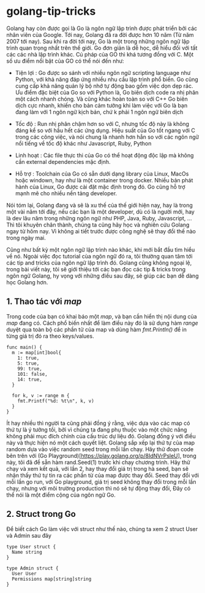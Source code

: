 # golang-tip-tricks

Golang hay còn được gọi là Go là ngôn ngữ lập trình được phát triển bởi các nhân viên của Google. Tới nay, Golang đã ra đời được hơn 10 năm (Từ năm 2007 tới nay). Sau khi ra đời tới nay, Go là một trong những ngôn ngữ lập trình quan trọng nhất trên thế giới. Go đơn giản là dễ học, dễ hiểu đối với tất các các nhà lập trình khác. Cú pháp của GO thì khá tương đồng với C. Một số ưu điểm nổi bật của GO có thể nói đến như:

- Tiện lợi : Go được so sánh với nhiều ngôn ngữ scripting language như Python, với khả năng đáp ứng nhiều nhu cầu lập trình phổ biến. Go cũng cung cấp khả năng quản lý bộ nhớ tự động bao gồm việc dọn dẹp rác. Ưu điểm đặc biệt của Go so với Python là, Go biên dịch code ra nhị phân một cách nhanh chóng. Và cũng khác hoàn toàn so với C++ Go biên dịch cực nhanh, khiến cho bản cảm tưởng khi làm việc với Go là bạn đang làm với 1 ngôn ngữ kịch bản, chứ k phải 1 ngôn ngữ biên dịch

- Tốc độ : Run nhị phân chậm hơn so với C, nhưng tốc độ này là không đáng kể so với hầu hết các ứng dụng. Hiệu suất của Go tốt ngang với C trong các công việc, và nói chung là nhanh hơn hẳn so với các ngôn ngữ nổi tiếng về tốc độ khác như Javascript, Ruby, Python

- Linh hoạt : Các file thực thi của Go có thể hoạt động độc lập mà không cần external dependencies mặc định. 

- Hỗ trợ : Toolchain của Go có sẵn dưới dạng library của Linux, MacOs hoặc windown, hay như là một container trong docker. Nhiều bản phát hành của Linux, Go được cài đặt mặc định trong đó. Go cũng hỗ trợ mạnh mẽ cho nhiều nền tảng developer.

Nói tóm lại, Golang đang và sẽ là xu thế của thế giới hiện nay, hay là trong một vài năm tới đây, nếu các bạn là một developer, dù có là người mới, hay là dev lâu năm trong những ngôn ngữ như PHP, Java, Ruby, Javascript, ... Thì tôi khuyên chân thành, chúng ta cũng hãy học và nghiên cứu Golang ngay từ hôm nay. Vì không ai tiết trước được công nghệ sẽ thay đổi thế nào trong ngày  mai. 

Cũng như bất kỳ một ngôn ngữ lập trình nào khác, khi mới bắt đầu tìm hiểu về nó. Ngoài việc đọc tutorial cùa ngôn ngữ đó ra, tôi thường quan tâm tới các tip and tricks của ngôn ngữ lập trình đó. Golang cũng không ngoại lệ, trong bài viết này, tôi sẽ giới thiệu tới các bạn đọc các tip & tricks trong ngôn ngữ Golang, hy vọng với những điều sau đây, sẽ giúp các bạn dễ dàng học Golang hơn. 

## 1. Thao tác với _map_

Trong code của bạn có khai báo một _map_, và bạn cần hiển thị nội dung của _map_ đang có. Cách phổ biến nhất để làm điều này đó là sử dụng hàm _range_ duyệt qua toàn bộ các phần tử của map và dùng hàm _fmt.Println()_ để in từng giá trị đó ra theo keys/values.

```
func main() {
  m := map[int]bool{
    1: true,
    5: true,
    99: true,
    101: false,
    14: true,
  }

  for k, v := range m {
    fmt.Printf("%d: %t\n", k, v)
  }
}
```

Ít hay nhiều thì người ta cũng phải đồng ý rằng, việc dựa vào các map có thứ tự là ý tưởng tồi, bởi vì chúng ta đang phụ thuộc vào một chức năng không phải mục đích chính của cấu trúc dự liệu đó. Golang đồng ý với điều này và thực hiện nó một cách quyết liệt. Golang sắp xếp lại thứ tự của map random dựa vào việc random seed trong mỗi lần chạy. Hãy thử đoạn code bên trên với (Go Playground)[https://play.golang.org/p/8IdNVrPsleU], trong này, tôi đã để sẵn hàm rand.Seed(1) trước khi chạy chương trình. Hãy thử chạy và xem kết quả, với lần 2, hay thay đổi giá trị trong hà seed, bạn sẽ nhận thấy thứ tự tin ra các phần từ của map được thay đổi. Seed thay đổi với mỗi lần go run, với Go playground, giá trị seed không thay đổi trong mỗi lần chạy, nhưng với môi trường production thì nó sẽ tự động thay đổi, Đây có thể nói là một điểm cộng của ngôn ngữ Go.

## 2. Struct trong Go

Để biết cách Go làm việc với struct như thế nào, chúng ta xem 2 struct User và Admin sau đây

```
type User struct {
  Name string
}

type Admin struct {
  User User
  Permissions map[string]string
}
```
